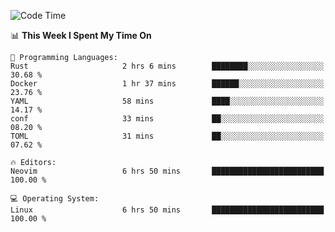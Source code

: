 <!-- [![Top Langs](https://github-readme-stats.vercel.app/api/top-langs/?username=gagahsyuja&theme=dracula&hide_border=true&border_radius=7)](https://github.com/anuraghazra/github-readme-stats) -->

<!--START_SECTION:waka-->
![Code Time](http://img.shields.io/badge/Code%20Time-930%20hrs%2017%20mins-blue)

📊 **This Week I Spent My Time On** 

```text
💬 Programming Languages: 
Rust                     2 hrs 6 mins        ████████░░░░░░░░░░░░░░░░░   30.68 % 
Docker                   1 hr 37 mins        ██████░░░░░░░░░░░░░░░░░░░   23.76 % 
YAML                     58 mins             ████░░░░░░░░░░░░░░░░░░░░░   14.17 % 
conf                     33 mins             ██░░░░░░░░░░░░░░░░░░░░░░░   08.20 % 
TOML                     31 mins             ██░░░░░░░░░░░░░░░░░░░░░░░   07.62 % 

🔥 Editors: 
Neovim                   6 hrs 50 mins       █████████████████████████   100.00 % 

💻 Operating System: 
Linux                    6 hrs 50 mins       █████████████████████████   100.00 % 
```


<!--END_SECTION:waka-->

